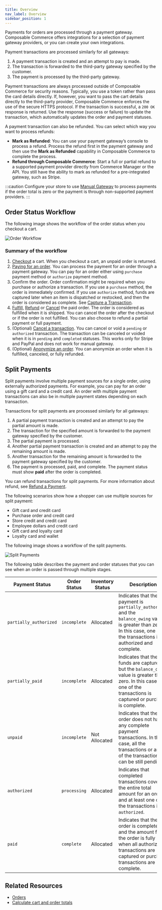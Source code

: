 ```yaml
---
title: Overview
nav_label: Overview
sidebar_position: 1
---
```


Payments for orders are processed through a payment gateway. Composable Commerce offers integrations for a selection of payment gateway providers, or you can create your own integrations.

Payment transactions are processed similarly for all gateways:

1. A payment transaction is created and an attempt to pay is made.
2. The transaction is forwarded to the third-party gateway specified by the customer.
3. The payment is processed by the third-party gateway.

Payment transactions are always processed outside of Composable Commerce for security reasons. Typically, you use a token rather than pass the card details directly. If, however, you want to pass the cart details directly to the third-party provider, Composable Commerce enforces the use of the secure HTTPS protocol. If the transaction is successful, a `200 OK` response is returned. Use the response (success or failure) to update the transaction, which automatically updates the order and payment statuses.

A payment transaction can also be refunded. You can select which way you want to process refunds:

- **Mark as Refunded**: You can use your payment gateway’s console to process a refund. Process the refund first in the payment gateway and then use the **Mark as Refunded** capability in Composable Commerce to complete the process.
- **Refund through Composable Commerce**: Start a full or partial refund to a supported payment provider directly from Commerce Manager or the API. You still have the ability to mark as refunded for a pre-integrated gateway, such as Stripe.

:::caution
Configure your store to use [Manual Gateway](/docs/commerce-cloud/payments/paying-for-an-order/manual-payments) to process payments if the order total is zero or the payment is through non-supported payment providers.
:::

## Order Status Workflow

The following image shows the workflow of the order status when you checkout a cart.

![Order Workflow](/assets/Order-Workflow.png)

### Summary of the workflow

1. [Checkout](/docs/commerce-cloud/checkout) a cart. When you checkout a cart, an unpaid order is returned.
1. [Paying for an order](/docs/commerce-cloud/payments/paying-for-an-order/overview). You can process the payment for an order through a payment gateway. You can pay for an order either using `purchase` payment method or `authorize` payment method.
1. Confirm the order. Order confirmation might be required when you purchase or authorize a transaction. If you use a `purchase` method, the order is immediately confirmed. If you use `authorize` method, funds are captured later when an item is dispatched or restocked, and then the order is considered as complete. See [Capture a Transaction](/docs/commerce-cloud/payments/transactions/capture-a-transaction).
1. [Fulfill](/docs/commerce-cloud/orders/orders-api/update-an-order#put-fulfill-an-order-by-id), [Refund](/docs/commerce-cloud/payments/transactions/refund-a-transaction) or [Cancel](/docs/commerce-cloud/orders/orders-api/update-an-order#put-cancel-an-order-by-id) the paid order. The order is considered as fulfilled when it is shipped. You can cancel the order after the checkout or if the order is not fulfilled. You can also choose to refund a partial payment or full payment.
1. (Optional) [Cancel a transaction](/docs/commerce-cloud/payments/transactions/cancel-a-transaction#post-cancel-a-transaction). You can cancel or void a `pending` or `authorized` transaction. The transaction can be canceled or voided when it is in `pending` and `completed` statuses. This works only for Stripe and PayPal and does not work for manual gateway.
1. (Optional) [Anonymize an order](/docs/commerce-cloud/orders/orders-cm#anonymizing-orders). You can anonymize an order when it is fulfilled, canceled, or fully refunded.

## Split Payments

Split payments involve multiple payment sources for a single order, using externally authorized payments. For example, you can pay for an order using a gift card and a credit card. An order with multiple payment transactions can also be in multiple payment states depending on each transaction.

Transactions for split payments are processed similarly for all gateways:

1. A partial payment transaction is created and an attempt to pay the partial amount is made.
2. The transaction for the specified amount is forwarded to the payment gateway specified by the customer.
3. The partial payment is processed.
4. Another partial payment transaction is created and an attempt to pay the remaining amount is made.
5. Another transaction for the remaining amount is forwarded to the payment gateway specified by the customer.
6. The payment is processed, paid, and complete. The payment status must show **paid** after the order is completed.

You can refund transactions for split payments. For more information about refund, see [Refund a Payment](/docs/commerce-cloud/payments/transactions/refund-a-transaction).

The following scenarios show how a shopper can use multiple sources for split payment:

- Gift card and credit card
- Purchase order and credit card
- Store credit and credit card
- Employee dollars and credit card
- Gift card and loyalty card
- Loyalty card and wallet

The following image shows a workflow of the split payments.

![Split Payments](/assets/split-payment-workflow.png)

The following table describes the payment and order statuses that you can see when an order is passed through multiple stages.

| Payment Status | Order Status | Inventory Status | Description |
| --- | --- | --- | --- |
| `partially_authorized` | `incomplete` | Allocated | Indicates that the payment is `partially_authorized` and the `balance_owing` value is greater than zero. In this case, one of the transactions is authorized and complete. |
| `partially_paid` | `incomplete` | Allocated | Indicates that the funds are captured but the `balance_owing` value is greater than zero. In this case, one of the transactions is captured or purchase is complete. |
| `unpaid` | `incomplete` | Not Allocated | Indicates that the order does not have any complete payment transactions. In this case, all the transactions or any of the transactions can be still pending. |
| `authorized` | `processing` | Allocated | Indicates that completed transactions cover the entire total amount for an order and at least one of the transactions is `authorized`. |
| `paid` | `complete` | Allocated | Indicates that the order is complete and the amount for the order is fully paid when all authorized transactions are captured or purchase transactions are complete. |

## Related Resources

- [Orders](/docs/commerce-cloud/orders)
- [Calculate cart and order totals](/docs/commerce-cloud/carts/calculate-totals)
